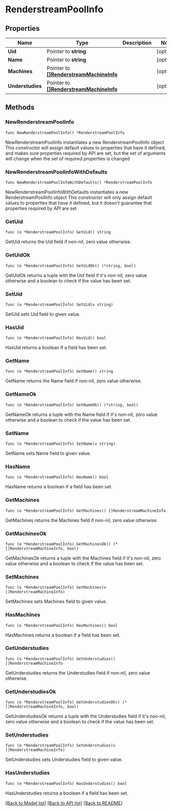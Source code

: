 # RenderstreamPoolInfo

## Properties

Name | Type | Description | Notes
------------ | ------------- | ------------- | -------------
**Uid** | Pointer to **string** |  | [optional] 
**Name** | Pointer to **string** |  | [optional] 
**Machines** | Pointer to [**[]RenderstreamMachineInfo**](RenderstreamMachineInfo.md) |  | [optional] 
**Understudies** | Pointer to [**[]RenderstreamMachineInfo**](RenderstreamMachineInfo.md) |  | [optional] 

## Methods

### NewRenderstreamPoolInfo

`func NewRenderstreamPoolInfo() *RenderstreamPoolInfo`

NewRenderstreamPoolInfo instantiates a new RenderstreamPoolInfo object
This constructor will assign default values to properties that have it defined,
and makes sure properties required by API are set, but the set of arguments
will change when the set of required properties is changed

### NewRenderstreamPoolInfoWithDefaults

`func NewRenderstreamPoolInfoWithDefaults() *RenderstreamPoolInfo`

NewRenderstreamPoolInfoWithDefaults instantiates a new RenderstreamPoolInfo object
This constructor will only assign default values to properties that have it defined,
but it doesn't guarantee that properties required by API are set

### GetUid

`func (o *RenderstreamPoolInfo) GetUid() string`

GetUid returns the Uid field if non-nil, zero value otherwise.

### GetUidOk

`func (o *RenderstreamPoolInfo) GetUidOk() (*string, bool)`

GetUidOk returns a tuple with the Uid field if it's non-nil, zero value otherwise
and a boolean to check if the value has been set.

### SetUid

`func (o *RenderstreamPoolInfo) SetUid(v string)`

SetUid sets Uid field to given value.

### HasUid

`func (o *RenderstreamPoolInfo) HasUid() bool`

HasUid returns a boolean if a field has been set.

### GetName

`func (o *RenderstreamPoolInfo) GetName() string`

GetName returns the Name field if non-nil, zero value otherwise.

### GetNameOk

`func (o *RenderstreamPoolInfo) GetNameOk() (*string, bool)`

GetNameOk returns a tuple with the Name field if it's non-nil, zero value otherwise
and a boolean to check if the value has been set.

### SetName

`func (o *RenderstreamPoolInfo) SetName(v string)`

SetName sets Name field to given value.

### HasName

`func (o *RenderstreamPoolInfo) HasName() bool`

HasName returns a boolean if a field has been set.

### GetMachines

`func (o *RenderstreamPoolInfo) GetMachines() []RenderstreamMachineInfo`

GetMachines returns the Machines field if non-nil, zero value otherwise.

### GetMachinesOk

`func (o *RenderstreamPoolInfo) GetMachinesOk() (*[]RenderstreamMachineInfo, bool)`

GetMachinesOk returns a tuple with the Machines field if it's non-nil, zero value otherwise
and a boolean to check if the value has been set.

### SetMachines

`func (o *RenderstreamPoolInfo) SetMachines(v []RenderstreamMachineInfo)`

SetMachines sets Machines field to given value.

### HasMachines

`func (o *RenderstreamPoolInfo) HasMachines() bool`

HasMachines returns a boolean if a field has been set.

### GetUnderstudies

`func (o *RenderstreamPoolInfo) GetUnderstudies() []RenderstreamMachineInfo`

GetUnderstudies returns the Understudies field if non-nil, zero value otherwise.

### GetUnderstudiesOk

`func (o *RenderstreamPoolInfo) GetUnderstudiesOk() (*[]RenderstreamMachineInfo, bool)`

GetUnderstudiesOk returns a tuple with the Understudies field if it's non-nil, zero value otherwise
and a boolean to check if the value has been set.

### SetUnderstudies

`func (o *RenderstreamPoolInfo) SetUnderstudies(v []RenderstreamMachineInfo)`

SetUnderstudies sets Understudies field to given value.

### HasUnderstudies

`func (o *RenderstreamPoolInfo) HasUnderstudies() bool`

HasUnderstudies returns a boolean if a field has been set.


[[Back to Model list]](../README.md#documentation-for-models) [[Back to API list]](../README.md#documentation-for-api-endpoints) [[Back to README]](../README.md)


